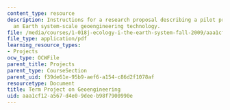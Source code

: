 ```yaml
---
content_type: resource
description: Instructions for a research proposal describing a pilot project for assessing
  an Earth system-scale geoengineering technology.
file: /media/courses/1-018j-ecology-i-the-earth-system-fall-2009/aaa1cf12a567d4e09deeb98f7900990e_MIT1_018JF09_Term_Project.pdf
file_type: application/pdf
learning_resource_types:
- Projects
ocw_type: OCWFile
parent_title: Projects
parent_type: CourseSection
parent_uid: f39de61e-95b9-aef6-a154-c86d2f1078af
resourcetype: Document
title: Term Project on Geoengineering
uid: aaa1cf12-a567-d4e0-9dee-b98f7900990e
---
```

